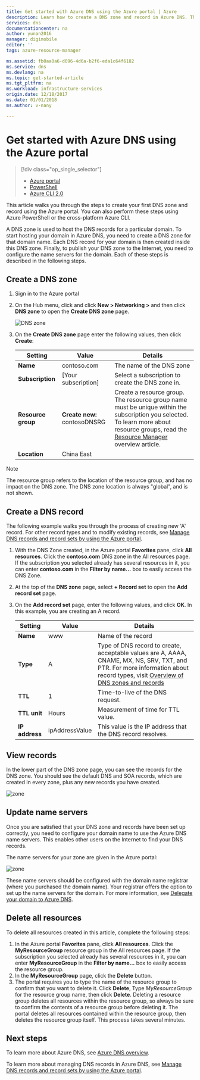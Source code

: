 ```yaml
---
title: Get started with Azure DNS using the Azure portal | Azure
description: Learn how to create a DNS zone and record in Azure DNS. This is a step-by-step guide to create and manage your first DNS zone and record using the Azure portal.
services: dns
documentationcenter: na
author: yunan2016
manager: digimobile
editor: ''
tags: azure-resource-manager

ms.assetid: fb0aa0a6-d096-4d6a-b2f6-eda1c64f6182
ms.service: dns
ms.devlang: na
ms.topic: get-started-article
ms.tgt_pltfrm: na
ms.workload: infrastructure-services
origin.date: 12/18/2017
ms.date: 01/01/2018
ms.author: v-nany

---
```


# Get started with Azure DNS using the Azure portal

> [!div class="op_single_selector"]
> * [Azure portal](dns-getstarted-portal.md)
> * [PowerShell](dns-getstarted-powershell.md)
> * [Azure CLI 2.0](dns-getstarted-cli.md)

This article walks you through the steps to create your first DNS zone and record using the Azure portal. You can also perform these steps using Azure PowerShell or the cross-platform Azure CLI.

A DNS zone is used to host the DNS records for a particular domain. To start hosting your domain in Azure DNS, you need to create a DNS zone for that domain name. Each DNS record for your domain is then created inside this DNS zone. Finally, to publish your DNS zone to the Internet, you need to configure the name servers for the domain. Each of these steps is described in the following steps.

## Create a DNS zone

1. Sign in to the Azure portal
2. On the Hub menu, click and click **New > Networking >** and then click **DNS zone** to open the **Create DNS zone** page.

    ![DNS zone](./media/dns-getstarted-portal/openzone650.png)

4. On the **Create DNS zone** page enter the following values, then click **Create**:


   | **Setting** | **Value** | **Details** |
   |---|---|---|
   |**Name**|contoso.com|The name of the DNS zone|
   |**Subscription**|[Your subscription]|Select a subscription to create the DNS zone in.|
   |**Resource group**|**Create new:** contosoDNSRG|Create a resource group. The resource group name must be unique within the subscription you selected. To learn more about resource groups, read the [Resource Manager](../azure-resource-manager/resource-group-overview.md?toc=%2fazure%2fdns%2ftoc.json#resource-groups) overview article.|
   |**Location**|China East||

> [!NOTE]
> The resource group refers to the location of the resource group, and has no impact on the DNS zone. The DNS zone location is always "global", and is not shown.

## Create a DNS record

The following example walks you through the process of creating new 'A' record. For other record types and to modify existing records, see [Manage DNS records and record sets by using the Azure portal](dns-operations-recordsets-portal.md). 

1. With the DNS Zone created, in the Azure portal **Favorites** pane, click **All resources**. Click the **contoso.com** DNS zone in the All resources page. If the subscription you selected already has several resources in it, you can enter **contoso.com** in the **Filter by name…** box to easily access the DNS Zone.

1. At the top of the **DNS zone** page, select **+ Record set** to open the **Add record set** page.

1. On the **Add record set** page, enter the following values, and click **OK**. In this example, you are creating an A record.

   |**Setting** | **Value** | **Details** |
   |---|---|---|
   |**Name**|www|Name of the record|
   |**Type**|A| Type of DNS record to create, acceptable values are A, AAAA, CNAME, MX, NS, SRV, TXT, and PTR.  For more information about record types, visit [Overview of DNS zones and records](dns-zones-records.md)|
   |**TTL**|1|Time-to-live of the DNS request.|
   |**TTL unit**|Hours|Measurement of time for TTL value.|
   |**IP address**|ipAddressValue| This value is the IP address that the DNS record resolves.|

## View records

In the lower part of the DNS zone page, you can see the records for the DNS zone. You should see the default DNS and SOA records, which are created in every zone, plus any new records you have created.

![zone](./media/dns-getstarted-portal/viewzone500.png)


## Update name servers

Once you are satisfied that your DNS zone and records have been set up correctly, you need to configure your domain name to use the Azure DNS name servers. This enables other users on the Internet to find your DNS records.

The name servers for your zone are given in the Azure portal:

![zone](./media/dns-getstarted-portal/viewzonens500.png)

These name servers should be configured with the domain name registrar (where you purchased the domain name). Your registrar offers the option to set up the name servers for the domain. For more information, see [Delegate your domain to Azure DNS](dns-domain-delegation.md).

## Delete all resources

To delete all resources created in this article, complete the following steps:

1. In the Azure portal **Favorites** pane, click **All resources**. Click the **MyResourceGroup** resource group in the All resources page. If the subscription you selected already has several resources in it, you can enter **MyResourceGroup** in the **Filter by name…** box to easily access the resource group.
1. In the **MyResourceGroup** page, click the **Delete** button.
1. The portal requires you to type the name of the resource group to confirm that you want to delete it. Click **Delete**, Type *MyResourceGroup* for the resource group name, then click **Delete**. Deleting a resource group deletes all resources within the resource group, so always be sure to confirm the contents of a resource group before deleting it. The portal deletes all resources contained within the resource group, then deletes the resource group itself. This process takes several minutes.


## Next steps

To learn more about Azure DNS, see [Azure DNS overview](dns-overview.md).

To learn more about managing DNS records in Azure DNS, see [Manage DNS records and record sets by using the Azure portal](dns-operations-recordsets-portal.md).

